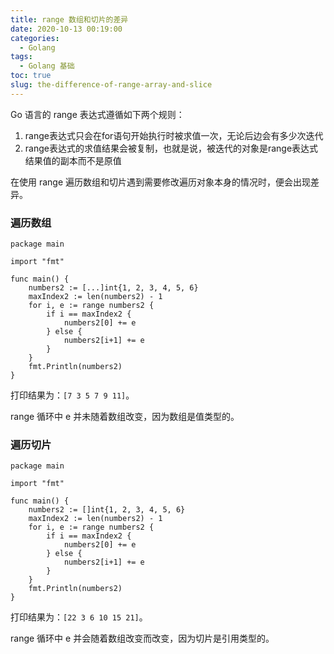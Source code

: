 ```yaml
---
title: range 数组和切片的差异
date: 2020-10-13 00:19:00
categories:
  - Golang
tags:
  - Golang 基础
toc: true
slug: the-difference-of-range-array-and-slice
---
```


Go 语言的 range 表达式遵循如下两个规则：
1. range表达式只会在for语句开始执行时被求值一次，无论后边会有多少次迭代
2. range表达式的求值结果会被复制，也就是说，被迭代的对象是range表达式结果值的副本而不是原值
<!-- more -->

在使用 range 遍历数组和切片遇到需要修改遍历对象本身的情况时，便会出现差异。

### 遍历数组

```
package main

import "fmt"

func main() {
	numbers2 := [...]int{1, 2, 3, 4, 5, 6}
	maxIndex2 := len(numbers2) - 1
	for i, e := range numbers2 {
		if i == maxIndex2 {
			numbers2[0] += e
		} else {
			numbers2[i+1] += e
		}
	}
	fmt.Println(numbers2)
}

```

打印结果为：`[7 3 5 7 9 11]`。

range 循环中 e 并未随着数组改变，因为数组是值类型的。


### 遍历切片
```
package main

import "fmt"

func main() {
	numbers2 := []int{1, 2, 3, 4, 5, 6}
	maxIndex2 := len(numbers2) - 1
	for i, e := range numbers2 {
		if i == maxIndex2 {
			numbers2[0] += e
		} else {
			numbers2[i+1] += e
		}
	}
	fmt.Println(numbers2)
}

```

打印结果为：`[22 3 6 10 15 21]`。

range 循环中 e 并会随着数组改变而改变，因为切片是引用类型的。